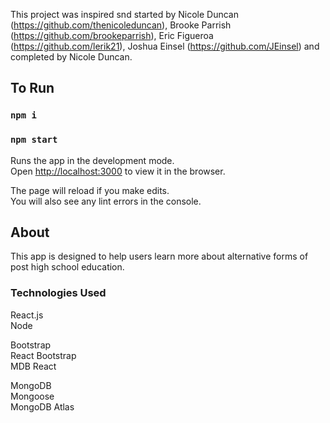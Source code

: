 This project was inspired snd started by Nicole Duncan (https://github.com/thenicoleduncan), Brooke Parrish (https://github.com/brookeparrish), Eric Figueroa (https://github.com/lerik21), Joshua Einsel (https://github.com/JEinsel) and completed by Nicole Duncan.

## To Run

### `npm i`
### `npm start`

Runs the app in the development mode.<br />
Open [http://localhost:3000](http://localhost:3001) to view it in the browser.

The page will reload if you make edits.<br />
You will also see any lint errors in the console.

## About

This app is designed to help users learn more about alternative forms of post high school education. 

### Technologies Used

React.js <br />
Node <br />

Bootstrap <br />
React Bootstrap <br />
MDB React <br />

MongoDB <br />
Mongoose <br />
MongoDB Atlas <br />